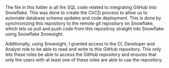 The file in this folder is all the SQL code related to integrating GitHub into Snowflake. This was done to create the CI/CD process to allow us to automate database schema updates and code deployment. This is done by synchronizing this repository to the remote git repository on Snowflake, which lets us pull and push code from this repositroy straight into Snowflake using Snowflake Snowsight.

Additionally, using Snowsight, I granted access to the CI, Developer and Analyst role to be able to read and write to this GitHub repository. This only lets these roles be able to access the GitHub repository and ensures that only the users with at least one of these roles are able to use the repository. 
